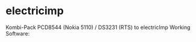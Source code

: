 electricimp
===========

Kombi-Pack PCD8544 (Nokia 5110) / DS3231 (RTS) to electricImp
Working Software: 

